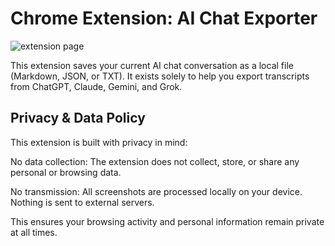 # Chrome Extension: AI Chat Exporter

![extension page](https://github.com/zhengxixuan/AIchat-exporter/edit/main/popup.jpg)

This extension saves your current AI chat conversation as a local file (Markdown, JSON, or TXT). It exists solely to help you export transcripts from ChatGPT, Claude, Gemini, and Grok.

## Privacy & Data Policy

This extension is built with privacy in mind:

No data collection: The extension does not collect, store, or share any personal or browsing data.

No transmission: All screenshots are processed locally on your device. Nothing is sent to external servers.

This ensures your browsing activity and personal information remain private at all times.
